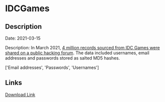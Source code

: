 # IDCGames

## Description

Date: 2021-03-15

Description:
In March 2021, <a href="https://socradar.io/the-week-in-dark-web-19-march-2021-us-law-firms-on-target/" target="_blank" rel="noopener">4 million records sourced from IDC Games were shared on a public hacking forum</a>. The data included usernames, email addresses and passwords stored as salted MD5 hashes.


['Email addresses', 'Passwords', 'Usernames']

## Links

[Download Link](https://link-to.net/1229997/11.012646718299045/dynamic/?r=aWRjZ2FtZXMuY29t)